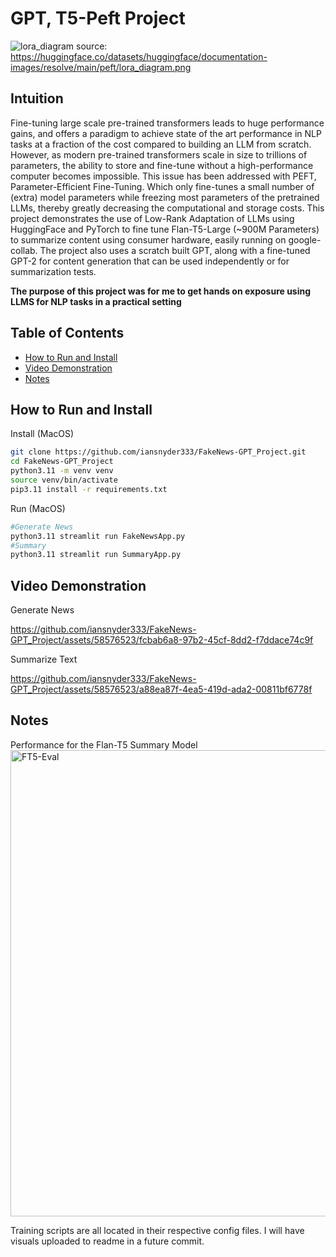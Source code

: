 # GPT, T5-Peft Project

![lora_diagram](https://github.com/iansnyder333/FakeNews-GPT_Project/assets/58576523/491c33b5-741b-4390-90a3-3f9ddcc6b08a)
source: <https://huggingface.co/datasets/huggingface/documentation-images/resolve/main/peft/lora_diagram.png>

## Intuition
Fine-tuning large scale pre-trained transformers leads to huge performance gains, and offers a paradigm to achieve state of the art performance in NLP tasks at a fraction of the cost compared to building an LLM from scratch. However, as modern pre-trained transformers scale in size to trillions of parameters, the ability to store and fine-tune without a high-performance computer becomes impossible. This issue has been addressed with PEFT, Parameter-Efficient Fine-Tuning. Which only fine-tunes a small number of (extra) model parameters while freezing most parameters of the pretrained LLMs, thereby greatly decreasing the computational and storage costs. This project demonstrates the use of Low-Rank Adaptation of LLMs using HuggingFace and PyTorch to fine tune Flan-T5-Large (~900M Parameters) to summarize content using consumer hardware, easily running on google-collab. The project also uses a scratch built GPT, along with a fine-tuned GPT-2 for content generation that can be used independently or for summarization tests. 

**The purpose of this project was for me to get hands on exposure using LLMS for NLP tasks in a practical setting**

## Table of Contents

- [How to Run and Install](#how-to-run-and-install)
- [Video Demonstration](#video-demonstration)
- [Notes](#notes)

## How to Run and Install

Install (MacOS)
```sh
git clone https://github.com/iansnyder333/FakeNews-GPT_Project.git
cd FakeNews-GPT_Project
python3.11 -m venv venv
source venv/bin/activate
pip3.11 install -r requirements.txt
```
Run (MacOS)
```sh
#Generate News
python3.11 streamlit run FakeNewsApp.py
#Summary
python3.11 streamlit run SummaryApp.py
```

## Video Demonstration

Generate News

https://github.com/iansnyder333/FakeNews-GPT_Project/assets/58576523/fcbab6a8-97b2-45cf-8dd2-f7ddace74c9f

Summarize Text



https://github.com/iansnyder333/FakeNews-GPT_Project/assets/58576523/a88ea87f-4ea5-419d-ada2-00811bf6778f



## Notes 

Performance for the Flan-T5 Summary Model
<img width="746" alt="FT5-Eval" src="https://github.com/iansnyder333/FakeNews-GPT_Project/assets/58576523/5a6f4d30-9e71-4482-b32e-a46b2a2964ef">

Training scripts are all located in their respective config files. I will have visuals uploaded to readme in a future commit.


